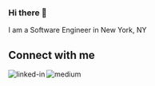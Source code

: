 ### Hi there 👋

<!--

- 🔭 I’m currently working on ...
- 🌱 I’m currently learning Python and AWS
- 👯 I’m looking to collaborate on FinTech related Projects
- 🤔 I’m looking for help with ...
- 💬 Ask me about ...
- 📫 How to reach me: ...
- 😄 Pronouns: ...
- ⚡ Fun fact: ...
-->

I am a Software Engineer in New York, NY
<br>
## Connect with me
[<img align="left" alt="linked-in" src="https://img.shields.io/badge/linkedin-%230077B5.svg?&style=for-the-badge&logo=linkedin&logoColor=white" />](https://www.linkedin.com/in/freddiebergener)
[<img align="left" alt="medium" src="https://img.shields.io/badge/medium-%2312100E.svg?&style=for-the-badge&logo=medium&logoColor=white" />](https://medium.com/@freddiembergener)
<!-- <br>
<br>
## Expertise
<img align="left" alt="react" src="https://img.shields.io/badge/react&logo=react" />
<img align="left" alt="nodejs" src="https://img.shields.io/badge/node.js&logo=node.js&" />
<img align="left" alt="medium" src="https://img.shields.io/badge/postgres-%23316192.svg?&style=for-the-badge&logo=postgresql&logoColor=white" />
<br>
<br>
-->
